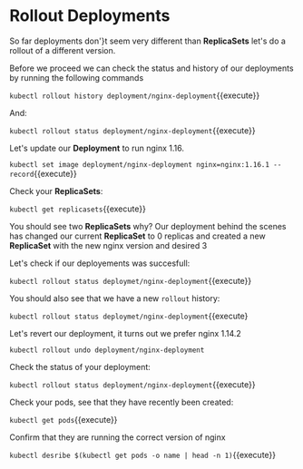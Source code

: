 # Rollout Deployments

So far deployments don'}t seem very different than **ReplicaSets** let's do a rollout of a different version.

Before we proceed we can check the status and history of our deployments by running the following commands

`kubectl rollout history deployment/nginx-deployment`{{execute}}

And: 

`kubectl rollout status deployment/nginx-deployment`{{execute}}


Let's update our **Deployment** to run nginx 1.16.

`kubectl set image deployment/nginx-deployment nginx=nginx:1.16.1 --record`{{execute}}

Check your **ReplicaSets**:

`kubectl get replicasets`{{execute}}

You should see two **ReplicaSets** why? Our deployment behind the scenes has changed our current **ReplicaSet** to 0 replicas and created a new **ReplicaSet** with the new nginx version and desired 3

Let's check if our deployements was succesfull:

`kubectl rollout status deploymet/nginx-deployment`{{execute}}

You should also see that we have a new `rollout` history:

`kubectl rollout status deploymet/nginx-deployment`{{execute}

Let's revert our deployment, it turns out we prefer nginx 1.14.2

`kubectl rollout undo deployment/nginx-deployment`

Check the status of your deployment:

`kubectl rollout status deployment/nginx-deployment`{{execute}}

Check your pods, see that they have recently been created:

`kubectl get pods`{{execute}}

Confirm that they are running the correct version of nginx

`kubectl desribe $(kubectl get pods -o name | head -n 1)`{{execute}}
